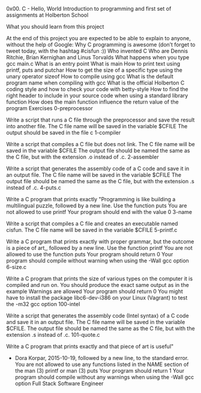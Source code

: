 0x00. C - Hello, World
Introduction to programming and first set of assignments at Holberton School

What you should learn from this project

At the end of this project you are expected to be able to explain to anyone, without the help of Google:
Why C programming is awesome (don’t forget to tweet today, with the hashtag #cisfun :))
Who invented C
Who are Dennis Ritchie, Brian Kernighan and Linus Torvalds
What happens when you type gcc main.c
What is an entry point
What is main
How to print text using printf, puts and putchar
How to get the size of a specific type using the unary operator sizeof
How to compile using gcc
What is the default program name when compiling with gcc
What is the official Holberton C coding style and how to check your code with betty-style
How to find the right header to include in your source code when using a standard library function
How does the main function influence the return value of the program
Exercises
0-preprocessor

Write a script that runs a C file through the preprocessor
and save the result into another file.
The C file name will be saved in the variable $CFILE
The output should be saved in the file c
1-compiler

Write a script that compiles a C file but does not link.
The C file name will be saved in the variable $CFILE
The output file should be named the same as the C file, but with the extension .o instead of .c.
2-assembler

Write a script that generates the assembly code of a C code and save it in
an output file.
The C file name will be saved in the variable $CFILE
The output file should be named the same as the C file, but with the extension .s instead of .c.
4-puts.c

Write a C program that prints exactly
"Programming is like building a multilingual puzzle, followed by a new line.
Use the function puts
You are not allowed to use printf
Your program should end with the value 0
3-name

Write a script that compiles a C file and creates an executable named cisfun.
The C file name will be saved in the variable $CFILE
5-printf.c

Write a C program that prints exactly with proper grammar, but the outcome is
a piece of art,, followed by a new line.
Use the function printf
You are not allowed to use the function puts
Your program should return 0
Your program should compile without warning when using the -Wall gcc option
6-size.c

Write a C program that prints the size of various types on the computer it is
compiled and run on.
You should produce the exact same output as in the example
Warnings are allowed
Your program should return 0
You might have to install the package libc6-dev-i386 on your Linux (Vagrant) to test the -m32 gcc option
100-intel

Write a script that generates the assembly code (Intel syntax) of a C code and
save it in an output file.
The C file name will be saved in the variable $CFILE.
The output file should be named the same as the C file, but with the extension .s instead of .c.
101-quote.c

Write a C program that prints exactly and that piece of art is useful"
- Dora Korpar, 2015-10-19, followed by a new line, to the standard error.
You are not allowed to use any functions listed in the NAME section of the man (3) printf or man (3) puts
Your program should return 1
Your program should compile without any warnings when using the -Wall gcc option
Full Stack Software Engineer
